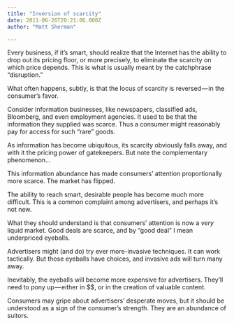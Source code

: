 ```yaml
---
title: "Inversion of scarcity"
date: 2011-06-26T20:21:06.000Z
author: "Matt Sherman"

---
```


Every business, if it’s smart, should realize that the Internet has the ability to drop out its pricing floor, or more precisely, to eliminate the scarcity on which price depends. This is what is usually meant by the catchphrase “disruption.”

What often happens, subtly, is that the locus of scarcity is reversed — in the consumer’s favor.

Consider information businesses, like newspapers, classified ads, Bloomberg, and even employment agencies. It used to be that the information they supplied was scarce. Thus a consumer might reasonably pay for access for such “rare” goods.

As information has become ubiquitous, its scarcity obviously falls away, and with it the pricing power of gatekeepers. But note the complementary phenomenon…

This information abundance has made consumers’ attention proportionally more scarce. The market has flipped.

The ability to reach smart, desirable people has become much more difficult. This is a common complaint among advertisers, and perhaps it’s not new.

What they should understand is that consumers’ attention is now a _very_ liquid market. Good deals are scarce, and by “good deal” I mean underpriced eyeballs.

Advertisers might (and do) try ever more-invasive techniques. It can work tactically. But those eyeballs have choices, and invasive ads will turn many away.

Inevitably, the eyeballs will become more expensive for advertisers. They’ll need to pony up — either in $$, or in the creation of valuable content.

Consumers may gripe about advertisers’ desperate moves, but it should be understood as a sign of the consumer’s strength. They are an abundance of suitors.

